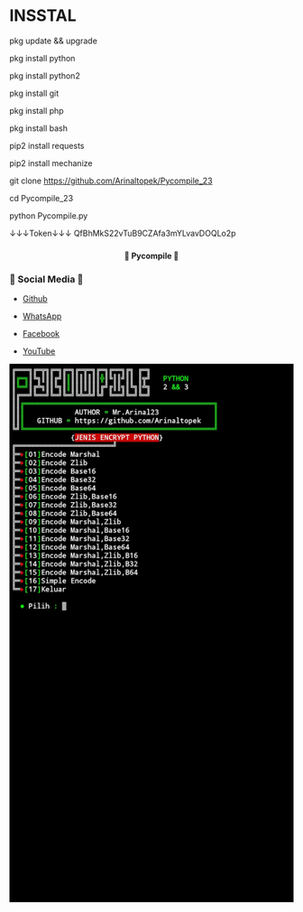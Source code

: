 # INSSTAL 

pkg update && upgrade

pkg install python

pkg install python2

pkg install git

pkg install php

pkg install bash

pip2 install requests

pip2 install mechanize

git clone https://github.com/Arinaltopek/Pycompile_23

cd Pycompile_23

python Pycompile.py

↓↓↓Token↓↓↓
QfBhMkS22vTuB9CZAfa3mYLvavDOQLo2p

### <h4 align="center">🔰 Pycompile 🔰</h4>

### 📱 Social Media 📱

- <a href="https://github.com/Arinaltopek">Github</a>

- <a href="https://api.whatsapp.com/send?phone=6281212459969">WhatsApp</a>

- <a href="https://m.facebook.com/arinal.bayhaqi.3">Facebook</a>

- <a href="https://youtube.com/channel/UCizU7kz1sKzU5tB9aalbNRw">YouTube</a>

<center><img src="https://github.com/Arinaltopek/Pycompile_23/blob/main/IMG_20210928_125622.jpg"></img></center>

